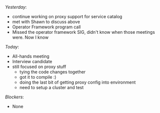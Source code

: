 *Yesterday*:
- continue working on proxy support for service catalog
- met with Shawn to discuss above
- Operator Framework program call
- Missed the operator framework SIG, didn't know when those meetings were. Now I
  know

*Today*:
- All-hands meeting
- Interview candidate
- still focused on proxy stuff
  - tying the code changes together
  - got it to compile :)
  - doing the last bit of getting proxy config into environment
  - need to setup a cluster and test

*Blockers*:
- None
